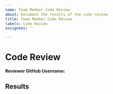 ```yaml
---
name: Team Member Code Review
about: Document the results of the code review
title: Team Member Code Review
labels: Code Review
assignees: ''

---
```


# Code Review 

**Reviewer GitHub Username:**

## Results
